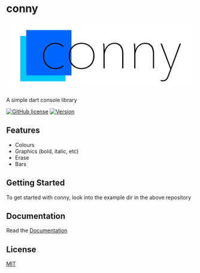 # conny
![Logo](assets/conny_logo.png)

A simple dart console library

[![GitHub license](https://img.shields.io/github/license/Downmoto/conny?style=for-the-badge)](https://github.com/Downmoto/conny/blob/main/LICENCE.md)
[![Version](https://img.shields.io/badge/version-1.2.0-D90368?style=for-the-badge&logo=git)](https://github.com/Downmoto/conny/blob/main/CHANGEOG.md)

## Features
 - Colours
 - Graphics (bold, italic, etc)
 - Erase
 - Bars

## Getting Started
To get started with conny, look into the example dir in the above repository


## Documentation

Read the [Documentation](https://github.com/Downmoto/conny/tree/main/docs)


## License

[MIT](https://choosealicense.com/licenses/mit/)

